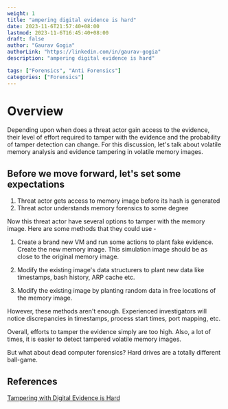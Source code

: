 ```yaml
---
weight: 1
title: "ampering digital evidence is hard"
date: 2023-11-6T21:57:40+08:00
lastmod: 2023-11-6T16:45:40+08:00
draft: false
author: "Gaurav Gogia"
authorLink: "https://linkedin.com/in/gaurav-gogia"
description: "ampering digital evidence is hard"

tags: ["Forensics", "Anti Forensics"]
categories: ["Forensics"]
---
```


# Overview

Depending upon when does a threat actor gain access to the evidence, their level
of effort required to tamper with the evidence and the probability of tamper
detection can change. For this discussion, let's talk about volatile memory
analysis and evidence tampering in volatile memory images.

## Before we move forward, let's set some expectations

1. Threat actor gets access to memory image before its hash is generated
2. Threat actor understands memory forensics to some degree

Now this threat actor have several options to tamper with the memory image. Here
are some methods that they could use -

1. Create a brand new VM and run some actions to plant fake evidence. Create the
   new memory image. This simulation image should be as close to the original
   memory image.

2. Modify the existing image's data structurers to plant new data like
   timestamps, bash history, ARP cache etc.

3. Modify the existing image by planting random data in free locations of the
   memory image.

However, these methods aren't enough. Experienced investigators will notice
discrepancies in timestamps, process start times, port mapping, etc.

Overall, efforts to tamper the evidence simply are too high. Also, a lot of
times, it is easier to detect tampered volatile memory images.

But what about dead computer forensics? Hard drives are a totally different
ball-game.

## References

[Tampering with Digital Evidence is Hard](https://www.sciencedirect.com/science/article/pii/S2666281720300196)
